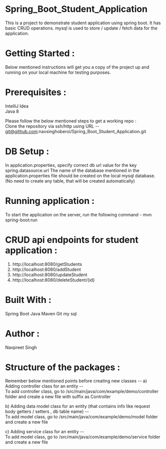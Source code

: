 # Spring_Boot_Student_Application
This is a project to demonstrate student application using spring boot. It has basic CRUD operations. mysql is used to store / update / fetch data for the application.

# Getting Started :
Below mentioned instructions will get you a copy of the project up and running on your local machine for testing purposes.

# Prerequisites :
IntelliJ Idea                                                                                                                                                                                  
Java 8                                                                                                                                                                  

Please follow the below mentioned steps to get a working repo :                                                       
Clone the repository via ssh/http using URL -- git@github.com:navsinghoberoi/Spring_Boot_Student_Application.git

# DB Setup :                                           
In application.properties, specify correct db url value for the key spring.datasource.url
The name of the database mentioned in the application.properties file should be created on the local mysql database. 
(No need to create any table, that will be created automatically)

# Running application :
To start the application on the server, run the following command -
mvn spring-boot:run

# CRUD api endpoints for student application :
1. http://localhost:8080/getStudents
2. http://localhost:8080/addStudent
3. http://localhost:8080/updateStudent
4. http://localhost:8080/deleteStudent/{id}

# Built With :
Spring Boot
Java
Maven
Git
my sql

# Author :
Navpreet Singh

# Structure of the packages :
Remember below mentioned points before creating new classes -- 
a) Adding controller class for an entity --                                                           
To add controller class, go to /src/main/java/com/example/demo/controller folder and create a new file with suffix as Controller

b) Adding data model class for an entity (that contains info like request body getters / setters , db table name) --                                                              
To add model class, go to /src/main/java/com/example/demo/model folder and create a new file

c) Adding service class for an entity --                                                              
To add model class, go to /src/main/java/com/example/demo/service folder and create a new file

